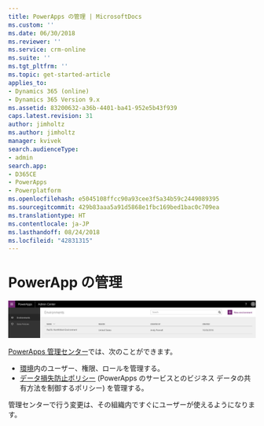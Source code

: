 ```yaml
---
title: PowerApps の管理 | MicrosoftDocs
ms.custom: ''
ms.date: 06/30/2018
ms.reviewer: ''
ms.service: crm-online
ms.suite: ''
ms.tgt_pltfrm: ''
ms.topic: get-started-article
applies_to:
- Dynamics 365 (online)
- Dynamics 365 Version 9.x
ms.assetid: 83200632-a36b-4401-ba41-952e5b43f939
caps.latest.revision: 31
author: jimholtz
ms.author: jimholtz
manager: kvivek
search.audienceType:
- admin
search.app:
- D365CE
- PowerApps
- Powerplatform
ms.openlocfilehash: e5045108ffcc90a93cee3f5a34b59c2449089395
ms.sourcegitcommit: 429b83aaa5a91d5868e1fbc169bed1bac0c709ea
ms.translationtype: HT
ms.contentlocale: ja-JP
ms.lasthandoff: 08/24/2018
ms.locfileid: "42831315"
---
```

# <a name="administer-powerapps"></a>PowerApp の管理

![概要](./media/introduction-to-the-admin-center/overview.png)  

[PowerApps 管理センター](https://admin.powerapps.com)では、次のことができます。

* [環境](environments-administration.md)内のユーザー、権限、ロールを管理する。 <!-- (PowerApps P2 plan required)-->
* [データ損失防止ポリシー](prevent-data-loss.md) (PowerApps のサービスとのビジネス データの共有方法を制御するポリシー) を管理する。 <!--(PowerApps P2 plan or Office 365 Global administrator permissions required)-->

管理センターで行う変更は、その組織内ですぐにユーザーが使えるようになります。     
